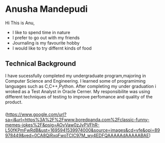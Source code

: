 # Anusha Mandepudi
Hi This is Anu, 
- I like to spend time in nature
- I prefer to go out with my friends
- Journaling is my favourite hobby
- I would like to try differnt kinds of food
## Technical Background
I have sucessfully completed my undergraduate program,majoring in Computer Science and Engineering.
I learned some of programiming languages such as C,C++,Python. After completing my under graduation i wroked as a Test Analyst in Oracle Cerner.
My responsibilite was using different techniques of testing  to improve perfomance and quality of the product.
###
(https://www.google.com/url?sa=i&url=https%3A%2F%2Fwww.boredpanda.com%2Fclassic-funny-memes-jokes%2F&psig=AOvVaw0zJvPVFhR-L50fKPmFwRdB&ust=1695941539974000&source=images&cd=vfe&opi=89978449&ved=0CA8QjRxqFwoTCIC97M_wy4EDFQAAAAAdAAAAABAE)
